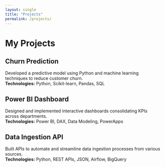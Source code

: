 ```yaml
---
layout: single
title: "Projects"
permalink: /projects/
---
```


# My Projects

## Churn Prediction  
Developed a predictive model using Python and machine learning techniques to reduce customer churn.  
**Technologies:** Python, Scikit-learn, Pandas, SQL

## Power BI Dashboard  
Designed and implemented interactive dashboards consolidating KPIs across departments.  
**Technologies:** Power BI, DAX, Data Modeling, PowerApps

## Data Ingestion API  
Built APIs to automate and streamline data ingestion processes from various sources.  
**Technologies:** Python, REST APIs, JSON, Airflow, BigQuery

